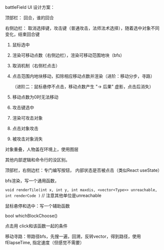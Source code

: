 battleField UI 设计方案：

顶部栏： 回合，谁的回合

右侧边栏： 取消选择键，攻击键（普通攻击，法师法术选择），随着选中对象不同变化，结束回合键

1. 鼠标选中

2. 渲染可移动点数（右侧边栏），渲染可移动范围地块（bfs）

3. 取消机制（右侧栏点击）

4. 点击范围内地块移动，扣除相应移动点数并渲染（进阶：移动分步，寻路）

   （进阶二：鼠标悬停不点击，移动点数产生 "-> 后果" 虚影，点击后消失）

5. 移动点数为0时无法移动
6. 攻击键选中
7. 渲染可攻击对象
8. 点击对象攻击
9. 被攻击对象消失



对象重叠，人物盖在环境上，使用图层

其他内部逻辑和命令行的没区别。

顶部栏，右侧边栏：专门编写按钮， 内部状态是否被点击（类似React useState）

bfs渲染，写一个通用函数，

 `void renderTile(int x, int y, int maxdis, <vector<Type>> unreachable, int renderCode )`  // 注意其他单位是unreachable

鼠标悬停和选中：写一个辅助函数

bool whichBlockChoose()

点击用 click和该函数一起的条件



移动寻路：带路径bfs，先搜一遍，回溯，反转vector，得到路径，使用fElapseTime, 指定速度（但感觉不需要）



